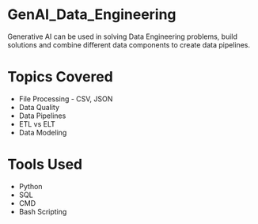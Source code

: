 # GenAI_Data_Engineering
Generative AI can be used in solving Data Engineering problems, build solutions and combine different data components to create data pipelines.

# Topics Covered
* File Processing - CSV, JSON
* Data Quality
* Data Pipelines
* ETL vs ELT
* Data Modeling

# Tools Used
* Python
* SQL
* CMD
* Bash Scripting
